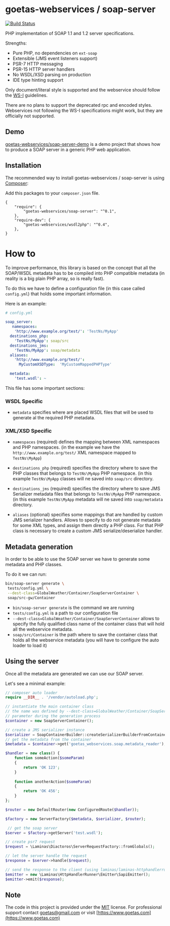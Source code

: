 # goetas-webservices / soap-server

[![Build Status](https://travis-ci.org/goetas-webservices/soap-server.svg?branch=master)](https://travis-ci.org/goetas-webservices/soap-server)

PHP implementation of SOAP 1.1 and 1.2 server specifications.

Strengths: 

- Pure PHP, no dependencies on `ext-soap`
- Extensible (JMS event listeners support)
- PSR-7 HTTP messaging
- PSR-15 HTTP server handlers
- No WSDL/XSD parsing on production
- IDE type hinting support

Only document/literal style is supported and the webservice should follow
the [WS-I](https://en.wikipedia.org/wiki/WS-I_Basic_Profile) guidelines.

There are no plans to support the deprecated rpc and encoded styles.
Webservices not following the WS-I specifications might work, but they are officially not supported.

## Demo 

[goetas-webservices/soap-server-demo](https://github.com/goetas-webservices/soap-server-demo) is a demo project
that shows how to produce a SOAP server in a generic PHP web application.


Installation
-----------

The recommended way to install goetas-webservices / soap-server is using [Composer](https://getcomposer.org/):

Add this packages to your `composer.json` file.

```
{
    "require": {
        "goetas-webservices/soap-server": "^0.1",
    },
    "require-dev": {
        "goetas-webservices/wsdl2php": "^0.4",
    },
}
```

# How to

To improve performance, this library is based on the concept that all the SOAP/WSDL 
metadata has to be compiled into PHP compatible metadata (in reality is a big plain PHP array,
so is really fast).

To do this we have to define a configuration file (in this case called `config.yml`) that
holds some important information. 

Here is an example:

```yml
# config.yml

soap_server:
   namespaces:
    'http://www.example.org/test/': 'TestNs/MyApp'
  destinations_php:
    'TestNs/MyApp': soap/src
  destinations_jms:
    'TestNs/MyApp': soap/metadata
  aliases:
    'http://www.example.org/test/':
      MyCustomXSDType:  'MyCustomMappedPHPType'

  metadata:
    'test.wsdl': ~
```

This file has some important sections:

### WSDL Specific

* `metadata` specifies where are placed WSDL files that will be used to generate al the required PHP metadata.

 
### XML/XSD Specific
 
* `namespaces` (required) defines the mapping between XML namespaces and PHP namespaces.
 (in the example we have the `http://www.example.org/test/` XML namespace mapped to `TestNs\MyApp`)


* `destinations_php` (required) specifies the directory where to save the PHP classes that belongs to 
 `TestNs\MyApp` PHP namespace. (in this example `TestNs\MyApp` classes will ne saved into `soap/src` directory.
 

* `destinations_jms` (required) specifies the directory where to save JMS Serializer metadata files 
 that belongs to `TestNs\MyApp` PHP namespace. 
 (in this example `TestNs\MyApp` metadata will ne saved into `soap/metadata` directory.
 
 
* `aliases` (optional) specifies some mappings that are handled by custom JMS serializer handlers.
 Allows to specify to do not generate metadata for some XML types, and assign them directly a PHP class.
 For that PHP class is necessary to create a custom JMS serialize/deserialize handler.
 
 
 
## Metadata generation
 
In order to be able to use the SOAP server we have to generate some metadata and PHP classes.
 
To do it we can run:

```sh
bin/soap-server generate \
 tests/config.yml \
 --dest-class=GlobalWeather/Container/SoapServerContainer \
 soap/src-gw/Container 
```

* `bin/soap-server generate` is the command we are running
* `tests/config.yml` is a path to our configuration file
* `--dest-class=GlobalWeather/Container/SoapServerContainer` allows to specify the fully qualified class name of the 
 container class that will hold all the webservice metadata.
* `soap/src/Container` is the path where to save the container class that holds all the webservice metadata
 (you will have to configure the auto loader to load  it)
  
 
## Using the server

Once all the metadata are generated we can use our SOAP server.

Let's see a minimal example:

```php
// composer auto loader
require __DIR__ . '/vendor/autoload.php';

// instantiate the main container class
// the name was defined by --dest-class=GlobalWeather/Container/SoapServerContainer
// parameter during the generation process
$container = new SoapServerContainer();

// create a JMS serializer instance
$serializer = SoapContainerBuilder::createSerializerBuilderFromContainer($container)->build();
// get the metadata from the container
$metadata = $container->get('goetas_webservices.soap.metadata_reader');

$handler = new class() {
    function someAction($someParam) 
    {
        return 'OK 123';
    }
    
    function anotherAction($someParam) 
    {
        return 'OK 456';
    }
}; 

$router = new DefaultRouter(new ConfiguredRoute($handler));

$factory = new ServerFactory($metadata, $serializer, $router);

 // get the soap server
$server = $factory->getServer('test.wsdl');

// create psr7 request
$request = \Laminas\Diactoros\ServerRequestFactory::fromGlobals();

// let the server handle the request
$response = $server->handle($request);

// send the response to the client (using laminas/laminas-httphandlerrunner)
$emitter = new \Laminas\HttpHandlerRunner\Emitter\SapiEmitter();
$emitter->emit($response);
```

## Note 

The code in this project is provided under the 
[MIT](https://opensource.org/licenses/MIT) license. 
For professional support 
contact [goetas@gmail.com](mailto:goetas@gmail.com) 
or visit [https://www.goetas.com](https://www.goetas.com)
